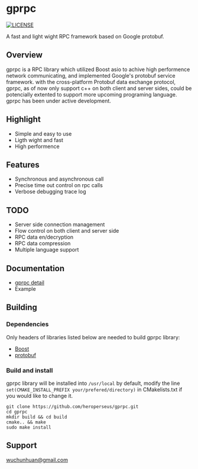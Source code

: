 # gprpc
[![LICENSE](https://img.shields.io/badge/License-Apache--2.0-blue)](./LICENSE)

A fast and light wight RPC framework based on Google protobuf.

## Overview
gprpc is a RPC library which utilized Boost asio to achive high performence network communicating, and implemented Google's protobuf service framework. with the cross-platform Protobuf data exchange protocol, gprpc, as of now only support c++ on both client and server sides, could be potencially extented to support more upcoming programing language. gprpc has been under active development.

## Highlight
- Simple and easy to use
- Ligth wight and fast
- High performence

## Features
- Synchronous and asynchronous call
- Precise time out control on rpc calls
- Verbose debugging trace log

## TODO
- Server side connection management
- Flow control on both client and server side
- RPC data en/decryption
- RPC data compression
- Multiple language support

## Documentation
- [gprpc detail](docs/gprpc_detail.md)
- Example

## Building

### Dependencies
Only headers of libraries listed below are needed to build gprpc library:
- [Boost](http://www.boost.org/)
- [protobuf](https://developers.google.com/protocol-buffers)

### Build and install
gprpc library will be installed into `/usr/local` by default, modify the line `set(CMAKE_INSTALL_PREFIX your/prefered/directory)` in CMakelists.txt if you would like to change it.
```
git clone https://github.com/heroperseus/gprpc.git
cd gprpc
mkdir build && cd build
cmake.. && make
sudo make install
```

## Support
wuchunhuan@gmail.com

